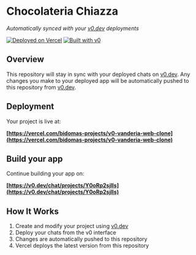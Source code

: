 # Chocolateria Chiazza

*Automatically synced with your [v0.dev](https://v0.dev) deployments*

[![Deployed on Vercel](https://img.shields.io/badge/Deployed%20on-Vercel-black?style=for-the-badge&logo=vercel)](https://vercel.com/bidomas-projects/v0-vanderia-web-clone)
[![Built with v0](https://img.shields.io/badge/Built%20with-v0.dev-black?style=for-the-badge)](https://v0.dev/chat/projects/Y0oRp2sjIIs)

## Overview

This repository will stay in sync with your deployed chats on [v0.dev](https://v0.dev).
Any changes you make to your deployed app will be automatically pushed to this repository from [v0.dev](https://v0.dev).

## Deployment

Your project is live at:

**[https://vercel.com/bidomas-projects/v0-vanderia-web-clone](https://vercel.com/bidomas-projects/v0-vanderia-web-clone)**

## Build your app

Continue building your app on:

**[https://v0.dev/chat/projects/Y0oRp2sjIIs](https://v0.dev/chat/projects/Y0oRp2sjIIs)**

## How It Works

1. Create and modify your project using [v0.dev](https://v0.dev)
2. Deploy your chats from the v0 interface
3. Changes are automatically pushed to this repository
4. Vercel deploys the latest version from this repository
